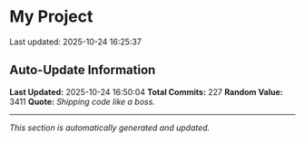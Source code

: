 # My Project


Last updated: 2025-10-24 16:25:37



































































































































































































































## Auto-Update Information

**Last Updated:** 2025-10-24 16:50:04
**Total Commits:** 227
**Random Value:** 3411
**Quote:** _Shipping code like a boss._

---
_This section is automatically generated and updated._